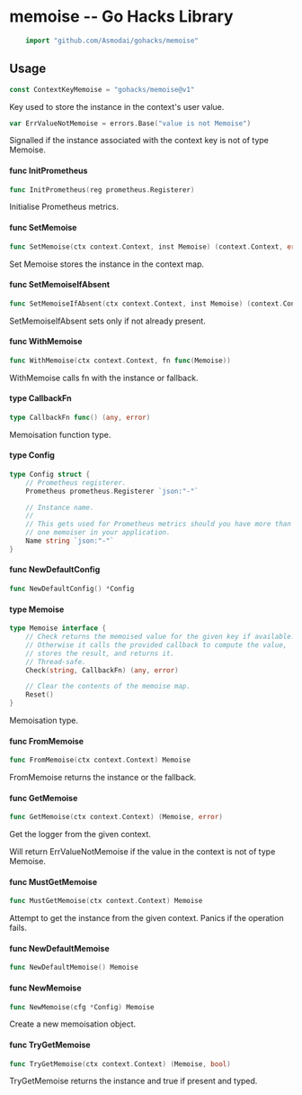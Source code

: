<!-- -*- Mode: gfm; auto-fill: t; fill-column: 78; -*- -->

# memoise -- Go Hacks Library

```go
    import "github.com/Asmodai/gohacks/memoise"
```

## Usage

```go
const ContextKeyMemoise = "gohacks/memoise@v1"
```
Key used to store the instance in the context's user value.

```go
var ErrValueNotMemoise = errors.Base("value is not Memoise")
```
Signalled if the instance associated with the context key is not of type
Memoise.

#### func  InitPrometheus

```go
func InitPrometheus(reg prometheus.Registerer)
```
Initialise Prometheus metrics.

#### func  SetMemoise

```go
func SetMemoise(ctx context.Context, inst Memoise) (context.Context, error)
```
Set Memoise stores the instance in the context map.

#### func  SetMemoiseIfAbsent

```go
func SetMemoiseIfAbsent(ctx context.Context, inst Memoise) (context.Context, error)
```
SetMemoiseIfAbsent sets only if not already present.

#### func  WithMemoise

```go
func WithMemoise(ctx context.Context, fn func(Memoise))
```
WithMemoise calls fn with the instance or fallback.

#### type CallbackFn

```go
type CallbackFn func() (any, error)
```

Memoisation function type.

#### type Config

```go
type Config struct {
	// Prometheus registerer.
	Prometheus prometheus.Registerer `json:"-"`

	// Instance name.
	//
	// This gets used for Prometheus metrics should you have more than
	// one memoiser in your application.
	Name string `json:"-"`
}
```


#### func  NewDefaultConfig

```go
func NewDefaultConfig() *Config
```

#### type Memoise

```go
type Memoise interface {
	// Check returns the memoised value for the given key if available.
	// Otherwise it calls the provided callback to compute the value,
	// stores the result, and returns it.
	// Thread-safe.
	Check(string, CallbackFn) (any, error)

	// Clear the contents of the memoise map.
	Reset()
}
```

Memoisation type.

#### func  FromMemoise

```go
func FromMemoise(ctx context.Context) Memoise
```
FromMemoise returns the instance or the fallback.

#### func  GetMemoise

```go
func GetMemoise(ctx context.Context) (Memoise, error)
```
Get the logger from the given context.

Will return ErrValueNotMemoise if the value in the context is not of type
Memoise.

#### func  MustGetMemoise

```go
func MustGetMemoise(ctx context.Context) Memoise
```
Attempt to get the instance from the given context. Panics if the operation
fails.

#### func  NewDefaultMemoise

```go
func NewDefaultMemoise() Memoise
```

#### func  NewMemoise

```go
func NewMemoise(cfg *Config) Memoise
```
Create a new memoisation object.

#### func  TryGetMemoise

```go
func TryGetMemoise(ctx context.Context) (Memoise, bool)
```
TryGetMemoise returns the instance and true if present and typed.
